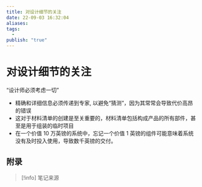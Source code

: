 ```yaml
---
title: 对设计细节的关注
date: 22-09-03 16:32:04
aliases: 
tags:
  - 
publish: "true"
---
```


# 对设计细节的关注

“设计师必须考虑一切”
- 精确和详细信息必须传递到专家, 以避免“猜测”，因为其常常会导致代价高昂的错误
- 这对于材料清单的创建是至关重要的，材料清单包括构成产品的所有部件，甚至是用于组装的临时项目
- 在一个价值 10 万英镑的系统中，忘记一个价值 1 英镑的组件可能意味着系统没有及时投入使用，导致数千英镑的交付。


## 附录
> [!info] 笔记来源
> 

